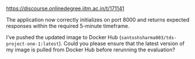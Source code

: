 https://discourse.onlinedegree.iitm.ac.in/t/171141

The application now correctly initializes on port 8000 and returns expected responses within the required 5-minute timeframe.</p>
<p>I’ve pushed the updated image to Docker Hub (<code>santoshsharma003/tds-project-one-1:latest</code>). Could you please ensure that the latest version of my image is pulled from Docker Hub before rerunning the evaluation?